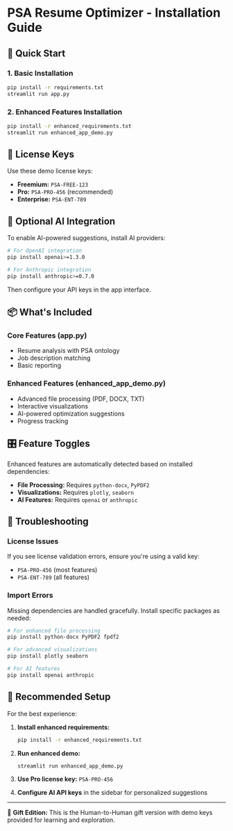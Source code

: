 # PSA Resume Optimizer - Installation Guide

## 🚀 Quick Start

### 1. Basic Installation
```bash
pip install -r requirements.txt
streamlit run app.py
```

### 2. Enhanced Features Installation
```bash
pip install -r enhanced_requirements.txt
streamlit run enhanced_app_demo.py
```

## 🎯 License Keys

Use these demo license keys:

- **Freemium:** `PSA-FREE-123`
- **Pro:** `PSA-PRO-456` (recommended)
- **Enterprise:** `PSA-ENT-789`

## 🔧 Optional AI Integration

To enable AI-powered suggestions, install AI providers:

```bash
# For OpenAI integration
pip install openai>=1.3.0

# For Anthropic integration  
pip install anthropic>=0.7.0
```

Then configure your API keys in the app interface.

## 📦 What's Included

### Core Features (app.py)
- Resume analysis with PSA ontology
- Job description matching
- Basic reporting

### Enhanced Features (enhanced_app_demo.py)
- Advanced file processing (PDF, DOCX, TXT)
- Interactive visualizations
- AI-powered optimization suggestions
- Progress tracking

## 🎛️ Feature Toggles

Enhanced features are automatically detected based on installed dependencies:

- **File Processing:** Requires `python-docx`, `PyPDF2`
- **Visualizations:** Requires `plotly`, `seaborn`
- **AI Features:** Requires `openai` or `anthropic`

## 🐛 Troubleshooting

### License Issues
If you see license validation errors, ensure you're using a valid key:
- `PSA-PRO-456` (most features)
- `PSA-ENT-789` (all features)

### Import Errors
Missing dependencies are handled gracefully. Install specific packages as needed:

```bash
# For enhanced file processing
pip install python-docx PyPDF2 fpdf2

# For advanced visualizations
pip install plotly seaborn

# For AI features
pip install openai anthropic
```

## 🌟 Recommended Setup

For the best experience:

1. **Install enhanced requirements:**
   ```bash
   pip install -r enhanced_requirements.txt
   ```

2. **Run enhanced demo:**
   ```bash
   streamlit run enhanced_app_demo.py
   ```

3. **Use Pro license key:** `PSA-PRO-456`

4. **Configure AI API keys** in the sidebar for personalized suggestions

---

🎁 **Gift Edition:** This is the Human-to-Human gift version with demo keys provided for learning and exploration.